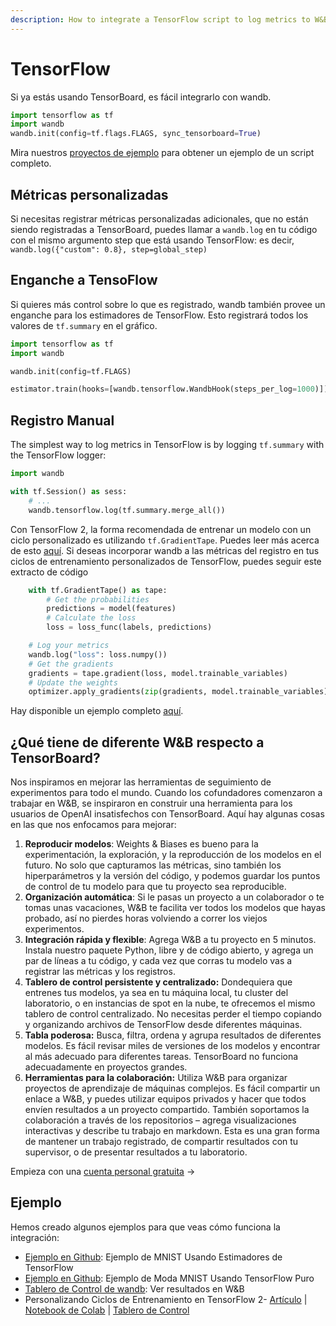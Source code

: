 ```yaml
---
description: How to integrate a TensorFlow script to log metrics to W&B
---
```


# TensorFlow

Si ya estás usando TensorBoard, es fácil integrarlo con wandb.

```python
import tensorflow as tf
import wandb
wandb.init(config=tf.flags.FLAGS, sync_tensorboard=True)
```

Mira nuestros [proyectos de ejemplo](https://docs.wandb.ai/examples) para obtener un ejemplo de un script completo.

##  Métricas personalizadas

Si necesitas registrar métricas personalizadas adicionales, que no están siendo registradas a TensorBoard, puedes llamar a `wandb.log` en tu código con el mismo argumento step que está usando TensorFlow: es decir, `wandb.log({"custom": 0.8}, step=global_step)`

## Enganche a TensoFlow

 Si quieres más control sobre lo que es registrado, wandb también provee un enganche para los estimadores de TensorFlow. Esto registrará todos los valores de `tf.summary` en el gráfico.

```python
import tensorflow as tf
import wandb

wandb.init(config=tf.FLAGS)

estimator.train(hooks=[wandb.tensorflow.WandbHook(steps_per_log=1000)])
```

##  Registro Manual

The simplest way to log metrics in TensorFlow is by logging `tf.summary` with the TensorFlow logger:

```python
import wandb

with tf.Session() as sess:
    # ...
    wandb.tensorflow.log(tf.summary.merge_all())
```

Con TensorFlow 2, la forma recomendada de entrenar un modelo con un ciclo personalizado es utilizando `tf.GradientTape`. Puedes leer más acerca de esto [aquí](https://www.tensorflow.org/tutorials/customization/custom_training_walkthrough). Si deseas incorporar wandb a las métricas del registro en tus ciclos de entrenamiento personalizados de TensorFlow, puedes seguir este extracto de código

```python
    with tf.GradientTape() as tape:
        # Get the probabilities
        predictions = model(features)
        # Calculate the loss
        loss = loss_func(labels, predictions)

    # Log your metrics
    wandb.log("loss": loss.numpy())
    # Get the gradients
    gradients = tape.gradient(loss, model.trainable_variables)
    # Update the weights
    optimizer.apply_gradients(zip(gradients, model.trainable_variables))
```

Hay disponible un ejemplo completo [aquí](https://www.wandb.com/articles/wandb-customizing-training-loops-in-tensorflow-2).

##  ¿Qué tiene de diferente W&B respecto a TensorBoard?

Nos inspiramos en mejorar las herramientas de seguimiento de experimentos para todo el mundo. Cuando los cofundadores comenzaron a trabajar en W&B, se inspiraron en construir una herramienta para los usuarios de OpenAI insatisfechos con TensorBoard. Aquí hay algunas cosas en las que nos enfocamos para mejorar:

1. **Reproducir modelos**: Weights & Biases es bueno para la experimentación, la exploración, y la reproducción de los modelos en el futuro. No solo que capturamos las métricas, sino también los hiperparámetros y la versión del código, y podemos guardar los puntos de control de tu modelo para que tu proyecto sea reproducible.
2. **Organización automática**: Si le pasas un proyecto a un colaborador o te tomas unas vacaciones, W&B te facilita ver todos los modelos que hayas probado, así no pierdes horas volviendo a correr los viejos experimentos.
3. **Integración rápida y flexible**: Agrega W&B a tu proyecto en 5 minutos. Instala nuestro paquete Python, libre y de código abierto, y agrega un par de líneas a tu código, y cada vez que corras tu modelo vas a registrar las métricas y los registros.
4. **Tablero de control persistente y centralizado:** Dondequiera que entrenes tus modelos, ya sea en tu máquina local, tu cluster del laboratorio, o en instancias de spot en la nube, te ofrecemos el mismo tablero de control centralizado. No necesitas perder el tiempo copiando y organizando archivos de TensorFlow desde diferentes máquinas.
5. **Tabla poderosa:** Busca, filtra, ordena y agrupa resultados de diferentes modelos. Es fácil revisar miles de versiones de los modelos y encontrar al más adecuado para diferentes tareas. TensorBoard no funciona adecuadamente en proyectos grandes.
6. **Herramientas para la colaboración:** Utiliza W&B para organizar proyectos de aprendizaje de máquinas complejos. Es fácil compartir un enlace a W&B, y puedes utilizar equipos privados y hacer que todos envíen resultados a un proyecto compartido. También soportamos la colaboración a través de los repositorios – agrega visualizaciones interactivas y describe tu trabajo en markdown. Esta es una gran forma de mantener un trabajo registrado, de compartir resultados con tu supervisor, o de presentar resultados a tu laboratorio.

 Empieza con una [cuenta personal gratuita](http://app.wandb.ai/) →

## Ejemplo

Hemos creado algunos ejemplos para que veas cómo funciona la integración:

*  [Ejemplo en Github](https://github.com/wandb/examples/blob/master/examples/tensorflow/tf-estimator-mnist/mnist.py): Ejemplo de MNIST Usando Estimadores de TensorFlow
*  [Ejemplo en Github](https://github.com/wandb/examples/blob/master/examples/tensorflow/tf-cnn-fashion/train.py): Ejemplo de Moda MNIST Usando TensorFlow Puro
* [Tablero de ](https://app.wandb.ai/l2k2/examples-tf-estimator-mnist/runs/p0ifowcb)[C](https://app.wandb.ai/l2k2/examples-tf-estimator-mnist/runs/p0ifowcb)[ontrol de wandb](https://app.wandb.ai/l2k2/examples-tf-estimator-mnist/runs/p0ifowcb): Ver resultados en W&B
* Personalizando Ciclos de Entrenamiento en TensorFlow 2- [Artículo](https://www.wandb.com/articles/wandb-customizing-training-loops-in-tensorflow-2) \| [Notebook ](https://colab.research.google.com/drive/1JCpAbjkCFhYMT7LCQ399y35TS3jlMpvM)[de Colab](https://colab.research.google.com/drive/1JCpAbjkCFhYMT7LCQ399y35TS3jlMpvM) \| [Tablero de Control](https://app.wandb.ai/sayakpaul/custom_training_loops_tf)

